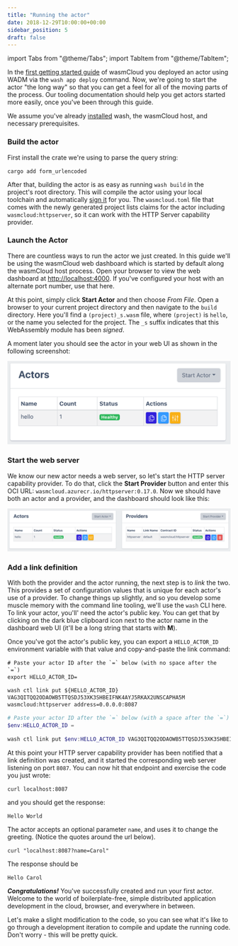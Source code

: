 ```yaml
---
title: "Running the actor"
date: 2018-12-29T10:00:00+00:00
sidebar_position: 5
draft: false
---
```


import Tabs from "@theme/Tabs";
import TabItem from "@theme/TabItem";

In the [first getting started guide](/docs/tour/hello-world) of wasmCloud you deployed an actor using WADM via the `wash app deploy` command.
Now, we're going to start the actor "the long way" so that you can get a feel for all of the moving parts of the process. Our tooling documentation should help you get actors started more easily, once you've been through this guide.

We assume you've already [installed](/docs/installation.mdx) wash, the wasmCloud host, and necessary prerequisites.

### Build the actor

First install the crate we're using to parse the query string:

```shell
cargo add form_urlencoded
```
After that, building the actor is as easy as running `wash build` in the project's root directory.
This will compile the actor using your local toolchain and automatically [sign it](https://wasmcloud.com/docs/reference/host-runtime/security) for you. The `wasmcloud.toml` file that comes with the newly generated project lists claims for the actor including `wasmcloud:httpserver`, so it can work with the HTTP Server capability provider.

### Launch the Actor

There are countless ways to run the actor we just created.
In this guide we'll be using the wasmCloud web dashboard which is started by default along the wasmCloud host process.
Open your browser to view the web dashboard at [http://localhost:4000](http://localhost:4000).
If you've configured your host with an alternate port number, use that here.

At this point, simply click **Start Actor** and then choose _From File_. Open a browser to your current project directory and then navigate to the `build` directory. Here you'll find a `(project)_s.wasm` file, where `(project)` is `hello`, or the name you selected for the project. The `_s` suffix indicates that this WebAssembly module has been _signed_.

A moment later you should see the actor in your web UI as shown in the following screenshot:

![actor started](./actor.png)

### Start the web server

We know our new actor needs a web server, so let's start the HTTP server capability provider. To do that, click the **Start Provider** button and enter this OCI URL: `wasmcloud.azurecr.io/httpserver:0.17.0`. Now we should have both an actor and a provider, and the dashboard should look like this:

![actor and provider](./actorandprovider.png)

### Add a link definition

With both the provider and the actor running, the next step is to _link_ the two. This provides a set of configuration values that is unique for each actor's use of a provider. To change things up slightly, and so you develop some muscle memory with the command line tooling, we'll use the `wash` CLI here. To link your actor, you'll' need the actor's public key. You can get that by clicking on the dark blue clipboard icon next to the actor name in the dashboard web UI (it'll be a long string that starts with **M**).

Once you've got the actor's public key, you can export a `HELLO_ACTOR_ID` environment variable with that value and copy-and-paste the link command:

<Tabs>
<TabItem value="unix" label="Unix" default>

```shell
# Paste your actor ID after the `=` below (with no space after the `=`)
export HELLO_ACTOR_ID=
```

```shell
wash ctl link put ${HELLO_ACTOR_ID} VAG3QITQQ2ODAOWB5TTQSDJ53XK3SHBEIFNK4AYJ5RKAX2UNSCAPHA5M wasmcloud:httpserver address=0.0.0.0:8087
```

  </TabItem>
  <TabItem value="powershell" label="Powershell" default>

```powershell
# Paste your actor ID after the `=` below (with a space after the `=`)
$env:HELLO_ACTOR_ID =
```

```powershell
wash ctl link put $env:HELLO_ACTOR_ID VAG3QITQQ2ODAOWB5TTQSDJ53XK3SHBEIFNK4AYJ5RKAX2UNSCAPHA5M wasmcloud:httpserver address=0.0.0.0:8087
```

  </TabItem>
</Tabs>

At this point your HTTP server capability provider has been notified that a link definition was created, and it started the corresponding web server listening on port `8087`. You can now hit that endpoint and exercise the code you just wrote:

```shell
curl localhost:8087
```

and you should get the response:

```text
Hello World
```

The actor accepts an optional parameter `name`, and uses it to change the greeting. (Notice the quotes around the url below).

```shell
curl "localhost:8087?name=Carol"
```

The response should be

```text
Hello Carol
```

_**Congratulations!**_ You've successfully created and run your first actor. Welcome to the world of boilerplate-free, simple distributed application development in the cloud, browser, and everywhere in between.

Let's make a slight modification to the code, so you can see what it's like to go through a development iteration to compile and update the running code. Don't worry - this will be pretty quick.
